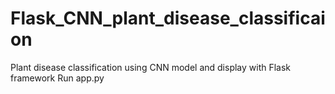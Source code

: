 # Flask_CNN_plant_disease_classificaion
Plant disease classification using CNN model and display with Flask framework 
Run app.py
